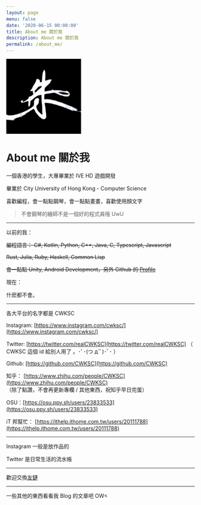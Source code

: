 ```yaml
---
layout: page
menu: false
date: '2020-06-15 00:00:00'
title: About me 關於我
description: About me 關於我
permalink: /about_me/
---
```


<img class="img-rounded" src="/assets/image/author_photo/CWKSC_photo.jpg" alt="CWKSC" width="200">

# About me 關於我

一個香港的學生，大專畢業於 IVE HD 遊戲開發

畢業於 City University of Hong Kong - Computer Science

喜歡編程，會一點點鋼琴，會一點點畫畫，喜歡使用顏文字

> 不會鋼琴的繪師不是一個好的程式員哦 UwU

___

以前的我：

~~編程語言： C#, Kotlin, Python, C++, Java, C, Typescript, Javascript~~

~~Rust, Julia, Ruby, Haskell, Common Lisp~~

~~會一點點 Unity, Android Development，另外 Github 的 [Profile](https://github.com/CWKSC)~~

現在：

什麽都不會。

___

各大平台的名字都是 CWKSC

Instagram: [https://www.instagram.com/cwksc/](https://www.instagram.com/cwksc/)

Twitter: [https://twitter.com/realCWKSC](https://twitter.com/realCWKSC)  （ CWKSC 這個 id 給別人用了 。･ﾟ･(つ д`ﾟ)･ﾟ･  ）

Github: [https://github.com/CWKSC](https://github.com/CWKSC)

知乎： [https://www.zhihu.com/people/CWKSC](https://www.zhihu.com/people/CWKSC) <br>（除了點讚，不會再更新專欄 / 其他東西，祝知乎早日完蛋）

OSU：[https://osu.ppy.sh/users/23833533](https://osu.ppy.sh/users/23833533) <br />

iT 邦幫忙： [https://ithelp.ithome.com.tw/users/20111788](https://ithelp.ithome.com.tw/users/20111788)

___

Instagram 一般是放作品的

Twitter 是日常生活的流水帳

___

歡迎交換[友鏈](https://cwksc.github.io/link_exchange/) 

___

一些其他的東西看看我 Blog 的文章吧 OW<
